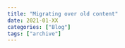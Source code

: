 ```yaml
---
title: "Migrating over old content"
date: 2021-01-XX
categories: ["Blog"]
tags: ["archive"]
---
```

  

  